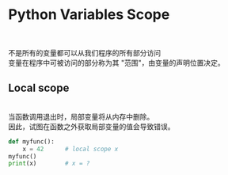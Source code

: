 # Python Variables Scope

<br/>

不是所有的变量都可以从我们程序的所有部分访问
<br>
变量在程序中可被访问的部分称为其 "范围"，由变量的声明位置决定。

## Local scope
<br>
当函数调用退出时，局部变量将从内存中删除。
<br>
因此，试图在函数之外获取局部变量的值会导致错误。
<br>

```py
def myfunc():
    x = 42      # local scope x
myfunc()
print(x)        # x = ?
```